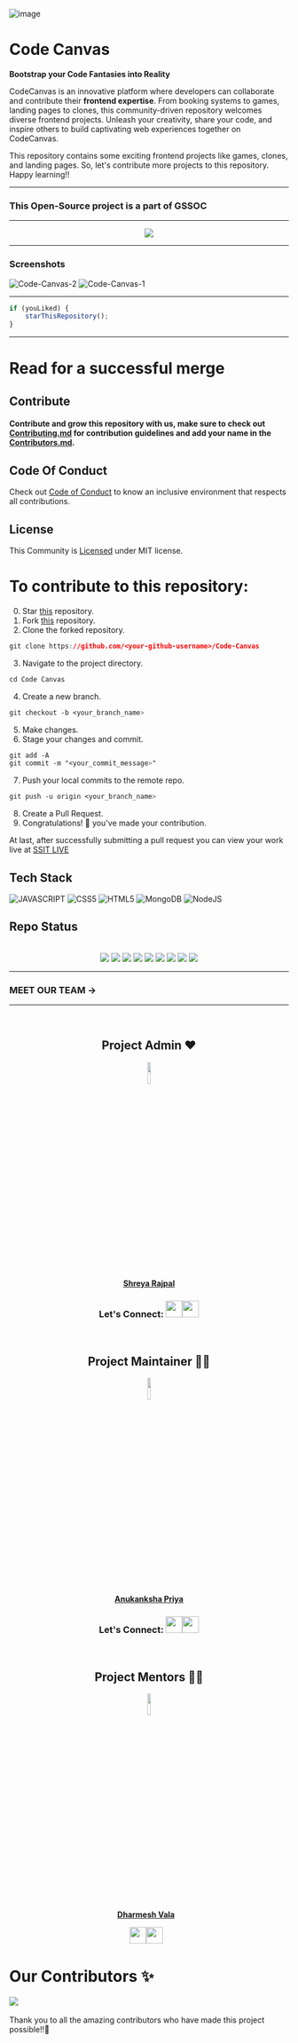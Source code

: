 ![image](https://github.com/Shreyaar12/Code-Canvas/assets/91542376/e70ac101-cbdb-4267-949f-81d203fe48f1)

<div id="top"></div>



# Code Canvas 
**Bootstrap your Code Fantasies into Reality**    

CodeCanvas is an innovative platform where developers can collaborate and contribute their **frontend expertise**. From booking systems to games, landing pages to clones, this community-driven repository welcomes diverse frontend projects. Unleash your creativity, share your code, and inspire others to build captivating web experiences together on CodeCanvas.
<br>

This repository contains some exciting frontend projects like games, clones, and landing pages. So, let's contribute more projects to this repository. 
Happy learning!!

<!-- <p align="center">
    <img src="https://technologyandsociety.org/wp-content/uploads/Logo-Color-1.jpg" />
    <h2 align="center">Games and Go</h2>
    <h4 align="center">INFO</h4>
</p>


<p align="center">
	<h1 align="center"> WHAT IS HACKTOBERFEST 2022</h1>
	<h2 align="center">Hacktoberfest, in its 8th year, is a month-long celebration of open-source software run by DigitalOcean. During the month of October, we invite you to join open-source software enthusiasts, beginners, and the developer community by contributing to open-source projects. You can do this in a variety of ways:</h2>
	<ul>
	<li>Prepare and share your project for collaboration</li>
	<li>Contribute to the betterment of a project via pull requests</li>
	<li>Organize an event
</li>
	<li>Mentor others
</li>
	<li>Donate directly to open source projects</li> -->




 ---
 ### This Open-Source project is a part of GSSOC
---
<p align="center">
    <img src="https://miro.medium.com/max/1400/1*fqJaH_oISOR96gLgpJBwWQ.png" />
</p>

---
### Screenshots
![Code-Canvas-2](https://github.com/Anikinee/Code-Canvas/assets/101719881/b4493bd3-f00f-4ae3-b5fa-43b59986f370)
![Code-Canvas-1](https://github.com/Anikinee/Code-Canvas/assets/101719881/fe0ae38d-967a-4a98-bceb-f33c2e2c0c78)

---

```javascript
if (youLiked) {
	starThisRepository();
}
```

---

# Read for a successful merge


## Contribute <br/>
#### Contribute and grow this repository with us, make sure to check out <a href="https://github.com/ssitvit/Code-Canvas/blob/main/Contributing.md">Contributing.md</a> for contribution guidelines and add your name in the <a href="https://github.com/ssitvit/Code-Canvas/blob/main/Contributors.md">Contributors.md</a>.  <br/>
## Code Of Conduct
Check out <a href="https://github.com/ssitvit/Code-Canvas/blob/main/CODE_OF_CONDUCT.md">Code of Conduct</a> to know an inclusive environment that respects all contributions.</a><br>
## License
This Community is <a href="https://github.com/ssitvit/Code-Canvas/blob/main/LICENSE">Licensed</a> under MIT license.
# To contribute to this repository: <br/>

<!--
## Step 1: Complete your project
---
#### click on **Start Hacking**  <br/>
>   Login in using your GitHub account <br/> 
>   If you don't have then create one <br/>
## Step 2: Make a Pull Request <br/>
___
# ⚡⚡ Steps for Creating First Pull request ⚡⚡ <br/>
---
-->

0. Star <a href="https://github.com/IEEE-SSIT-VIT/Code-Canvas" title="this">this</a> repository.<br>
1. Fork <a href="https://github.com/IEEE-SSIT-VIT/Code-Canvas" title="this">this</a> repository.<br>
2. Clone the forked repository.<br>
```css
git clone https://github.com/<your-github-username>/Code-Canvas
```
  
3. Navigate to the project directory.
```py
cd Code Canvas
```
4. Create a new branch.
```css
git checkout -b <your_branch_name>
```
5. Make changes.<br>
6. Stage your changes and commit.<br>
```css
git add -A
git commit -m "<your_commit_message>"
```
7. Push your local commits to the remote repo.
```css
git push -u origin <your_branch_name>
```
8. Create a Pull Request.<br>
9. Congratulations! 🎉 you've made your contribution.

At last, after successfully submitting a pull request you can view your work live at <a href="https://codecanvas.ieeessitvit.tech/">SSIT LIVE </a>


## Tech Stack

![JAVASCRIPT](https://img.shields.io/badge/JavaScript-F7DF1E?style=for-the-badge&logo=javascript&logoColor=black)
![CSS5](https://img.shields.io/badge/CSS3-1572B6?style=for-the-badge&logo=css3&logoColor=white)
![HTML5](https://img.shields.io/badge/HTML5-E34F26?style=for-the-badge&logo=html5&logoColor=white)
![MongoDB](https://img.shields.io/badge/MongoDB-%234ea94b.svg?style=for-the-badge&logo=mongodb&logoColor=white)
![NodeJS](https://img.shields.io/badge/Node.js-43853D?style=for-the-badge&logo=node.js&logoColor=white)

## Repo Status

<div align="center">
  <br>
	
  <img src="https://img.shields.io/github/repo-size/ssitvit/Code-Canvas?style=for-the-badge" />
  <img src="https://img.shields.io/github/issues/ssitvit/Code-Canvas?style=for-the-badge" />
    <img src="https://img.shields.io/github/issues-closed-raw/ssitvit/Code-Canvas?style=for-the-badge" />
    <img src="https://img.shields.io/github/last-commit/ssitvit/Code-Canvas?style=for-the-badge" />
    <img src="https://img.shields.io/github/issues-pr/ssitvit/Code-Canvas?style=for-the-badge" />
    <img src="https://img.shields.io/github/issues-pr-closed-raw/ssitvit/Code-Canvas?style=for-the-badge" />
    <img src="https://img.shields.io/github/forks/ssitvit/Code-Canvas?style=for-the-badge" />
    <img src="https://img.shields.io/github/stars/ssitvit/Code-Canvas?style=for-the-badge" />
    <img src="https://img.shields.io/github/contributors-anon/ssitvit/Code-Canvas?style=for-the-badge" />

</div>


---
### MEET OUR TEAM ->
---
<br>
<h2 align= "center"> Project Admin ❤️</h2>
<p align= "center">
<a href="https://github.com/Shreyaar12"><img src="https://avatars.githubusercontent.com/u/91542376?v=4" width="10%" /></a> 
<br>
<a href="https://github.com/Shreyaar12"><strong>Shreya Rajpal</strong></a>

<h3 align= "center">Let's Connect: <a href="https://www.linkedin.com/in/shreya-rajpal-817066221/"><img src="https://img.icons8.com/fluency/2x/linkedin.png" height="30px"></img></a><a href="https://github.com/Shreyaar12"><img src="https://img.icons8.com/ios-glyphs/2x/github.png" height="30px"></img></a>

</h3>	
<br>

<h2 align= "center">Project Maintainer 👩‍💻</h2>
<p align="center">
<a href="https://github.com/cleveranu"><img src="https://avatars.githubusercontent.com/u/102377700?v=4" width="10%" /></a>
<br>
<a href="https://github.com/cleveranu"><strong>Anukanksha Priya</strong></a>

</h3>
<h3 align= "center">Let's Connect: <a href="https://www.linkedin.com/in/anukanksha-priya-664730220/"><img src="https://img.icons8.com/fluency/2x/linkedin.png" height="30px"></img></a><a href="https://github.com/cleveranu"><img src="https://img.icons8.com/ios-glyphs/2x/github.png" height="30px"></img></a>

</h3>
<br>


<h2 align= "center">Project Mentors 👩‍💻</h2>
<p align="center">	
<a href="https://github.com/Dharmesh177"><img src="https://github.com/iqrafirdose/Code-Canvas/assets/114678694/d61cc205-fddf-4389-a497-c9b15148b545" width="10%" />   </a>   
<br>
<a href="https://github.com/Dharmesh177"><strong>Dharmesh Vala</strong></a> &ensp;                  

<br>
<p align="center">
 <a href="https://www.linkedin.com/in/dharmesh-vala-252724204/"><img src="https://img.icons8.com/fluency/2x/linkedin.png" height="30px"></img></a><a href="https://github.com/Dharmesh177"><img src="https://img.icons8.com/ios-glyphs/2x/github.png" height="30px"></img></a> &ensp;   

<br>





# Our Contributors ✨
<a href="https://github.com/ssitvit/Code-Canvas/graphs/contributors">
  <img align="center" src="https://contrib.rocks/image?max=100&repo=ssitvit/Code-Canvas" />
</a> 
<br><br>
Thank you to all the amazing contributors who have made this project possible!!💝


